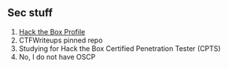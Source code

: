 ## Sec stuff

1. [Hack the Box Profile](https://app.hackthebox.com/profile/2197623)
2. CTFWriteups pinned repo
3. Studying for Hack the Box Certified Penetration Tester (CPTS)
5. No, I do not have OSCP
